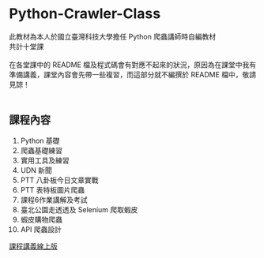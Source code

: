 # Python-Crawler-Class
此教材為本人於國立臺灣科技大學擔任 Python 爬蟲講師時自編教材<br />
共計十堂課<br />
<br />
在各堂課中的 README 檔及程式碼會有對應不起來的狀況，原因為在課堂中我有準備講義，課堂內容會先帶一些複習，而這部分就不編撰於 README 檔中，敬請見諒！<br />
<br />
## 課程內容
1. Python 基礎
2. 爬蟲基礎練習
3. 實用工具及練習
4. UDN 新聞
5. PTT 八卦板今日文章實戰
6. PTT 表特板圖片爬蟲
7. 課程6作業講解及考試
8. 臺北公園走透透及 Selenium 爬取蝦皮
9. 蝦皮購物爬蟲
10. API 爬蟲設計

[課程講義線上版](https://hackmd.io/@-Y5Vqn9cQEeTbtDDUCsQLw/HJfKtzSP7/%2Fw5xgGY-7SGugOQV2q-P3DA)
